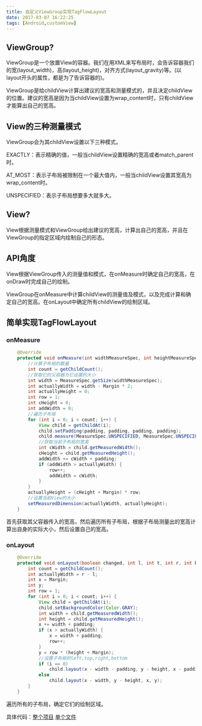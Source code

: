```yaml
---
title: 自定义ViewGroup实现TagFlowLayout
date: 2017-03-07 16:22:25
tags: [Android,customView]
---
```


## ViewGroup?

ViewGroup是一个放置View的容器。我们在用XML来写布局时，会告诉容器我们的宽(layout_width)，高(layout_height)，对齐方式(layout_gravity)等。(以layout开头的属性，都是为了告诉容器的)。

ViewGroup是给childView计算出建议的宽高和测量模式的，并且决定childView的位置。建议的宽高是因为当childView设置为wrap_content时，只有childView才能算出自己的宽高。

## View的三种测量模式

ViewGroup会为其childView设置以下三种模式。

EXACTLY：表示精确的值，一般当childView设置精确的宽高或者match_parent时。

AT_MOST：表示子布局被限制在一个最大值内，一般当childView设置其宽高为wrap_content时。

UNSPECIFIED：表示子布局想要多大就多大。

## View?

View根据测量模式和ViewGroup给出建议的宽高，计算出自己的宽高，并且在ViewGroup的指定区域内绘制自己的形态。

## API角度

View根据ViewGroup传入的测量值和模式，在onMeasure时确定自己的宽高，在onDraw时完成自己的绘制。

ViewGroup在onMeasure中计算childView的测量值及模式，以及完成计算和确定自己的宽高。在onLayout中确定所有childView的绘制区域。



## 简单实现TagFlowLayout



### onMeasure

```java
    @Override
    protected void onMeasure(int widthMeasureSpec, int heightMeasureSpec) {
        //计算子布局的数量
        int count = getChildCount();
        //获取它的父容器为它设置的大小
        int width = MeasureSpec.getSize(widthMeasureSpec);
        int actuallyWidth = width - Margin * 2;
        int actuallyHeight = 0;
        int row = 1;
        int cHeight = 0;
        int addWidth = 0;
        //遍历子布局
        for (int i = 0; i < count; i++) {
            View child = getChildAt(i);
            child.setPadding(padding, padding, padding, padding);
            child.measure(MeasureSpec.UNSPECIFIED, MeasureSpec.UNSPECIFIED);
            //获取当前子布局的宽高
            int cWidth = child.getMeasuredWidth();
            cHeight = child.getMeasuredHeight();
            addWidth += cWidth + padding;
            if (addWidth > actuallyWidth) {
                row++;
                addWidth = cWidth;
            }
        }
        actuallyHeight = (cHeight + Margin) * row;
        //设置当前View的大小
        setMeasuredDimension(actuallyWidth, actuallyHeight);
    }
```

首先获取其父容器传入的宽高，然后遍历所有子布局，根据子布局测量出的宽高计算出自身的实际大小，然后设置自己的宽高。



### onLayout

```java
    @Override
    protected void onLayout(boolean changed, int l, int t, int r, int b) {
        int count = getChildCount();
        int actuallyWidth = r - l;
        int x = Margin;
        int y;
        int row = 1;
        for (int i = 0; i < count; i++) {
            View child = getChildAt(i);
            child.setBackgroundColor(Color.GRAY);
            int width = child.getMeasuredWidth();
            int height = child.getMeasuredHeight();
            x += width + padding;
            if (x > actuallyWidth) {
                x = width + padding;
                row++;
            }
            y = row * (height + Margin);
            //设置子布局的left,top,right,bottom
            if (i == 0)
                child.layout(x - width - padding, y - height, x - padding, y);
            else
                child.layout(x - width, y - height, x, y);
        }
    }
```

遍历所有的子布局，确定它们的绘制区域。



具体代码：<a href="https://github.com/darrenfantasy/CustomViewDemo">整个项目</a> <a href="https://github.com/darrenfantasy/CustomViewDemo/blob/master/app/src/main/java/com/fantasy/darren/customview/widget/MyWordWrapView.java">单个文件</a>